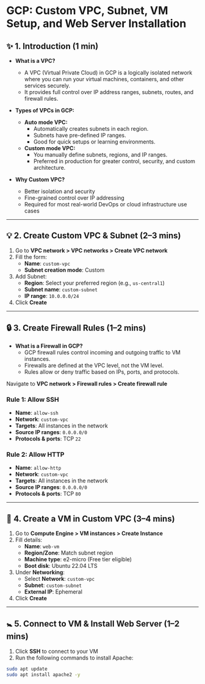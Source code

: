 # GCP: Custom VPC, Subnet, VM Setup, and Web Server Installation

## ✨ 1. Introduction (1 min)

- **What is a VPC?**
  - A VPC (Virtual Private Cloud) in GCP is a logically isolated network where you can run your virtual machines, containers, and other services securely.
  - It provides full control over IP address ranges, subnets, routes, and firewall rules.

- **Types of VPCs in GCP:**
  - **Auto mode VPC:**
    - Automatically creates subnets in each region.
    - Subnets have pre-defined IP ranges.
    - Good for quick setups or learning environments.
  - **Custom mode VPC:**
    - You manually define subnets, regions, and IP ranges.
    - Preferred in production for greater control, security, and custom architecture.

- **Why Custom VPC?**
  - Better isolation and security
  - Fine-grained control over IP addressing
  - Required for most real-world DevOps or cloud infrastructure use cases

---

## 💡 2. Create Custom VPC & Subnet (2–3 mins)

1. Go to **VPC network > VPC networks > Create VPC network**
2. Fill the form:
   - **Name**: `custom-vpc`
   - **Subnet creation mode**: Custom
3. Add Subnet:
   - **Region**: Select your preferred region (e.g., `us-central1`)
   - **Subnet name**: `custom-subnet`
   - **IP range**: `10.0.0.0/24`
4. Click **Create**

---

## 🔒 3. Create Firewall Rules (1–2 mins)

- **What is a Firewall in GCP?**
  - GCP firewall rules control incoming and outgoing traffic to VM instances.
  - Firewalls are defined at the VPC level, not the VM level.
  - Rules allow or deny traffic based on IPs, ports, and protocols.

Navigate to **VPC network > Firewall rules > Create firewall rule**

### Rule 1: Allow SSH

- **Name**: `allow-ssh`
- **Network**: `custom-vpc`
- **Targets**: All instances in the network
- **Source IP ranges**: `0.0.0.0/0`
- **Protocols & ports**: TCP `22`

### Rule 2: Allow HTTP

- **Name**: `allow-http`
- **Network**: `custom-vpc`
- **Targets**: All instances in the network
- **Source IP ranges**: `0.0.0.0/0`
- **Protocols & ports**: TCP `80`

---

## 🚀 4. Create a VM in Custom VPC (3–4 mins)

1. Go to **Compute Engine > VM instances > Create Instance**
2. Fill details:
   - **Name**: `web-vm`
   - **Region/Zone**: Match subnet region
   - **Machine type**: e2-micro (Free tier eligible)
   - **Boot disk**: Ubuntu 22.04 LTS
3. Under **Networking**:
   - Select **Network**: `custom-vpc`
   - **Subnet**: `custom-subnet`
   - **External IP**: Ephemeral
4. Click **Create**

---

## 🚼 5. Connect to VM & Install Web Server (1–2 mins)

1. Click **SSH** to connect to your VM
2. Run the following commands to install Apache:

```bash
sudo apt update
sudo apt install apache2 -y

